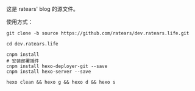 



这是 ratears' blog 的源文件。

使用方式：

```git
git clone -b source https://github.com/ratears/dev.ratears.life.git

cd dev.ratears.life

cnpm install
# 安装部署插件
cnpm install hexo-deployer-git --save
cnpm install hexo-server --save

hexo clean && hexo g && hexo d && hexo s
```

